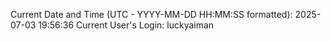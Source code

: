 Current Date and Time (UTC - YYYY-MM-DD HH:MM:SS formatted): 2025-07-03 19:56:36
Current User's Login: luckyaiman
